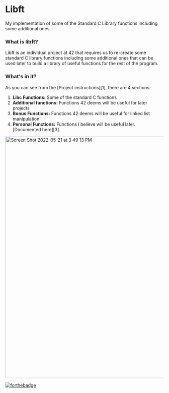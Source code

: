 # Libft
My implementation of some of the Standard C Library functions including some additional ones.

### What is libft?
Libft is an individual project at 42 that requires us to re-create some standard C library functions including some additional ones that can be used later to build a library of useful functions for the rest of the program.

### What's in it?

As you can see from the [Project instructions][1], there are 4 sections:

1.  **Libc Functions:** Some of the standard C functions
2.  **Additional functions:** Functions 42 deems will be useful for later projects
3.  **Bonus Functions:** Functions 42 deems will be useful for linked list manipulation
4.  **Personal Functions:** Functions I believe will be useful later. [Documented here][3].

<img width="766" alt="Screen Shot 2022-05-21 at 3 49 13 PM" src="https://user-images.githubusercontent.com/105823790/169654811-1ad53f59-84b4-4eee-a183-92a06bd0a378.png">

[![forthebadge](https://forthebadge.com/images/badges/made-with-c.svg)](https://forthebadge.com)
